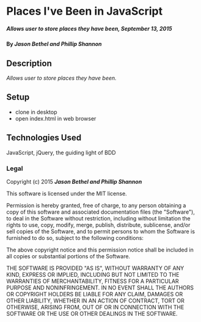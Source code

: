 # Places I've Been in JavaScript

##### _Allows user to store places they have been, September 13, 2015_

#### By _Jason Bethel and Phillip Shannon_

## Description

_Allows user to store places they have been._

## Setup

- clone in desktop
- open index.html in web browser

## Technologies Used

JavaScript, jQuery, the guiding light of BDD

### Legal

Copyright (c) 2015 **_Jason Bethel and Phillip Shannon_**

This software is licensed under the MIT license.

Permission is hereby granted, free of charge, to any person obtaining a copy
of this software and associated documentation files (the "Software"), to deal
in the Software without restriction, including without limitation the rights
to use, copy, modify, merge, publish, distribute, sublicense, and/or sell
copies of the Software, and to permit persons to whom the Software is
furnished to do so, subject to the following conditions:

The above copyright notice and this permission notice shall be included in
all copies or substantial portions of the Software.

THE SOFTWARE IS PROVIDED "AS IS", WITHOUT WARRANTY OF ANY KIND, EXPRESS OR
IMPLIED, INCLUDING BUT NOT LIMITED TO THE WARRANTIES OF MERCHANTABILITY,
FITNESS FOR A PARTICULAR PURPOSE AND NONINFRINGEMENT. IN NO EVENT SHALL THE
AUTHORS OR COPYRIGHT HOLDERS BE LIABLE FOR ANY CLAIM, DAMAGES OR OTHER
LIABILITY, WHETHER IN AN ACTION OF CONTRACT, TORT OR OTHERWISE, ARISING FROM,
OUT OF OR IN CONNECTION WITH THE SOFTWARE OR THE USE OR OTHER DEALINGS IN
THE SOFTWARE.
